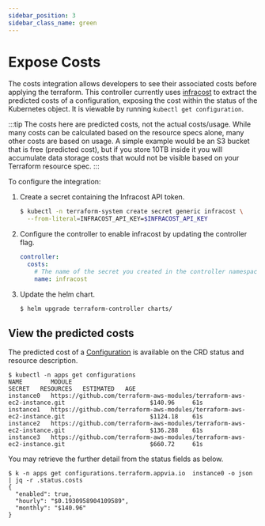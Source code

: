 ```yaml
---
sidebar_position: 3
sidebar_class_name: green
---
```

# Expose Costs

The costs integration allows developers to see their associated costs before applying the terraform. This controller currently uses [infracost](https://infracost.io) to extract the predicted costs of a configuration, exposing the cost within the status of the Kubernetes object. It is viewable by running `kubectl get configuration`.

:::tip
The costs here are predicted costs, not the actual costs/usage. While many costs can be calculated based on the resource specs alone, many other costs are based on usage. A simple example would be an S3 bucket that is free (predicted cost), but if you store 10TB inside it you will accumulate data storage costs that would not be visible based on your Terraform resource spec.
:::

To configure the integration:

1. Create a secret containing the Infracost API token.
    ```bash
    $ kubectl -n terraform-system create secret generic infracost \
      --from-literal=INFRACOST_API_KEY=$INFRACOST_API_KEY
    ```

2. Configure the controller to enable infracost by updating the controller flag.
    ```yaml
    controller:
      costs:
        # The name of the secret you created in the controller namespace above
        name: infracost
    ```

3. Update the helm chart.
    ```bash
    $ helm upgrade terraform-controller charts/
    ```

## View the predicted costs

The predicted cost of a [Configuration](../reference/configurations.terraform.appvia.io.md) is available on the CRD status and resource description.

```shell
$ kubectl -n apps get configurations
NAME        MODULE                                                                    SECRET   RESOURCES   ESTIMATED   AGE
instance0   https://github.com/terraform-aws-modules/terraform-aws-ec2-instance.git                        $140.96     61s
instance1   https://github.com/terraform-aws-modules/terraform-aws-ec2-instance.git                        $1124.18    61s
instance2   https://github.com/terraform-aws-modules/terraform-aws-ec2-instance.git                        $136.288    61s
instance3   https://github.com/terraform-aws-modules/terraform-aws-ec2-instance.git                        $660.72     61s
```

You may retrieve the further detail from the status fields as below.

```shell
$ k -n apps get configurations.terraform.appvia.io  instance0 -o json | jq -r .status.costs
{
  "enabled": true,
  "hourly": "$0.1930958904109589",
  "monthly": "$140.96"
}
```
